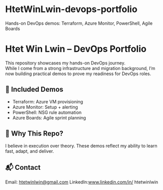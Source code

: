 # HtetWinLwin-devops-portfolio
Hands-on DevOps demos: Terraform, Azure Monitor, PowerShell, Agile Boards

# Htet Win Lwin – DevOps Portfolio

This repository showcases my hands-on DevOps journey.  
While I come from a strong infrastructure and migration background, I’m now building practical demos to prove my readiness for DevOps roles.

## 🔧 Included Demos
- Terraform: Azure VM provisioning
- Azure Monitor: Setup + alerting
- PowerShell: NSG rule automation
- Azure Boards: Agile sprint planning

## 📌 Why This Repo?
I believe in execution over theory. These demos reflect my ability to learn fast, adapt, and deliver.

## 📬 Contact
Email: htetwinlwin@gmail.com
LinkedIn:www.linkedin.com/in/
htetwinlwin
